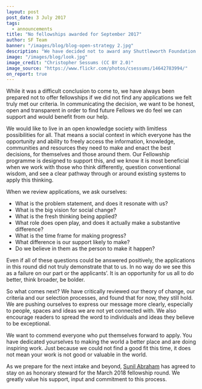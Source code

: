 ```yaml
---
layout: post
post_date: 3 July 2017
tags:
  - announcements
title: "No fellowships awarded for September 2017"
author: SF Team
banner: "/images/blog/blog-open-strategy 2.jpg"
description: "We have decided not to award any Shuttleworth Foundation Fellowships for the September 2017 round."
image: "/images/blog/look.jpg"
image_credit: "Christopher Sessums (CC BY 2.0)"
image_source: "https://www.flickr.com/photos/csessums/14642783994/"
on_report: true
---
```


While it was a difficult conclusion to come to, we have always been prepared not to offer fellowships if we did not find any applications we felt truly met our criteria. In communicating the decision, we want to be honest, open and transparent in order to find future Fellows we do feel we can support and would benefit from our help.
 
We would like to live in an open knowledge society with limitless possibilities for all. That means a social context in which everyone has the opportunity and ability to freely access the information, knowledge, communities and resources they need to make and enact the best decisions, for themselves and those around them. Our Fellowship programme is designed to support this, and we know it is most beneficial when we work with those who think differently, question conventional wisdom, and see a clear pathway through or around existing systems to apply this thinking.
 
When we review applications, we ask ourselves:
 
- What is the problem statement, and does it resonate with us?
- What is the big vision for social change?
- What is the fresh thinking being applied?
- What role does open play, and does it actually make a substantive difference? 
- What is the time frame for making progress? 
- What difference is our support likely to make?
- Do we believe in them as the person to make it happen? 
 
Even if all of these questions could be answered positively, the applications in this round did not truly demonstrate that to us. In no way do we see this as a failure on our part or the applicants’. It is an opportunity for us all to do better, think broader, be bolder. 

So what comes next? We have critically reviewed our theory of change, our criteria and our selection processes, and found that for now, they still hold. We are pushing ourselves to express our message more clearly, especially to people, spaces and ideas we are not yet connected with. We also encourage readers to spread the word to individuals and ideas they believe to be exceptional.
 
We want to commend everyone who put themselves forward to apply. You have dedicated yourselves to making the world a better place and are doing inspiring work. Just because we could not find a good fit this time, it does not mean your work is not good or valuable in the world.
 
As we prepare for the next intake and beyond, [Sunil Abraham](https://shuttleworthfoundation.org/thinking/2017/04/19/thinking-Steward-Sunil-Abraham/) has agreed to stay on as honorary steward for the March 2018 fellowship round. We greatly value his support, input and commitment to this process.
